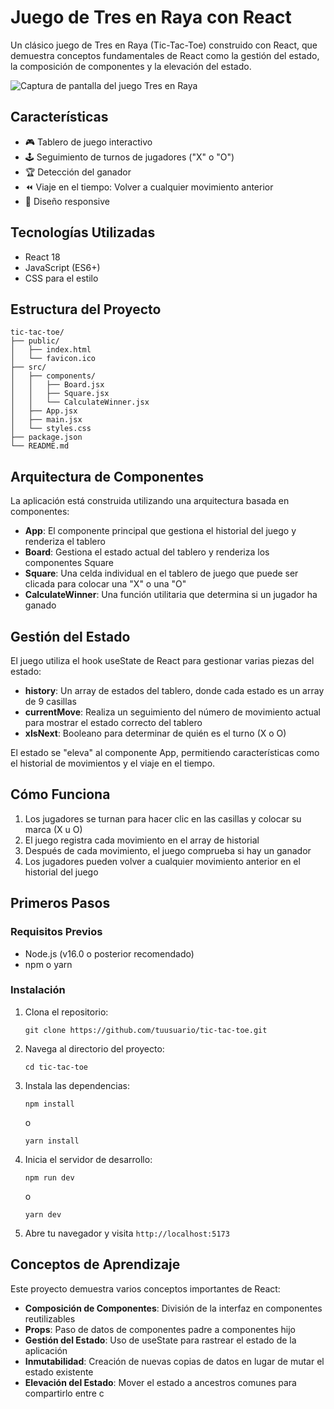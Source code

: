 # Juego de Tres en Raya con React

Un clásico juego de Tres en Raya (Tic-Tac-Toe) construido con React, que demuestra conceptos fundamentales de React como la gestión del estado, la composición de componentes y la elevación del estado.

![Captura de pantalla del juego Tres en Raya](https://res.cloudinary.com/dnvln2exo/image/upload/v1745523052/imagen_2025-04-24_133050792_u2hkx7.png)

## Características

- 🎮 Tablero de juego interactivo
- 🕹️ Seguimiento de turnos de jugadores ("X" o "O")
- 🏆 Detección del ganador
- ⏪ Viaje en el tiempo: Volver a cualquier movimiento anterior
- 📱 Diseño responsive

## Tecnologías Utilizadas

- React 18
- JavaScript (ES6+)
- CSS para el estilo

## Estructura del Proyecto

```
tic-tac-toe/
├── public/
│   ├── index.html
│   └── favicon.ico
├── src/
│   ├── components/
│   │   ├── Board.jsx
│   │   ├── Square.jsx
│   │   └── CalculateWinner.jsx
│   ├── App.jsx
│   ├── main.jsx
│   └── styles.css
├── package.json
└── README.md
```

## Arquitectura de Componentes

La aplicación está construida utilizando una arquitectura basada en componentes:

- **App**: El componente principal que gestiona el historial del juego y renderiza el tablero
- **Board**: Gestiona el estado actual del tablero y renderiza los componentes Square
- **Square**: Una celda individual en el tablero de juego que puede ser clicada para colocar una "X" o una "O"
- **CalculateWinner**: Una función utilitaria que determina si un jugador ha ganado

## Gestión del Estado

El juego utiliza el hook useState de React para gestionar varias piezas del estado:

- **history**: Un array de estados del tablero, donde cada estado es un array de 9 casillas
- **currentMove**: Realiza un seguimiento del número de movimiento actual para mostrar el estado correcto del tablero
- **xIsNext**: Booleano para determinar de quién es el turno (X o O)

El estado se "eleva" al componente App, permitiendo características como el historial de movimientos y el viaje en el tiempo.

## Cómo Funciona

1. Los jugadores se turnan para hacer clic en las casillas y colocar su marca (X u O)
2. El juego registra cada movimiento en el array de historial
3. Después de cada movimiento, el juego comprueba si hay un ganador
4. Los jugadores pueden volver a cualquier movimiento anterior en el historial del juego

## Primeros Pasos

### Requisitos Previos

- Node.js (v16.0 o posterior recomendado)
- npm o yarn

### Instalación

1. Clona el repositorio:
   ```
   git clone https://github.com/tuusuario/tic-tac-toe.git
   ```

2. Navega al directorio del proyecto:
   ```
   cd tic-tac-toe
   ```

3. Instala las dependencias:
   ```
   npm install
   ```
   o
   ```
   yarn install
   ```

4. Inicia el servidor de desarrollo:
   ```
   npm run dev
   ```
   o
   ```
   yarn dev
   ```

5. Abre tu navegador y visita `http://localhost:5173`

## Conceptos de Aprendizaje

Este proyecto demuestra varios conceptos importantes de React:

- **Composición de Componentes**: División de la interfaz en componentes reutilizables
- **Props**: Paso de datos de componentes padre a componentes hijo
- **Gestión del Estado**: Uso de useState para rastrear el estado de la aplicación
- **Inmutabilidad**: Creación de nuevas copias de datos en lugar de mutar el estado existente
- **Elevación del Estado**: Mover el estado a ancestros comunes para compartirlo entre c